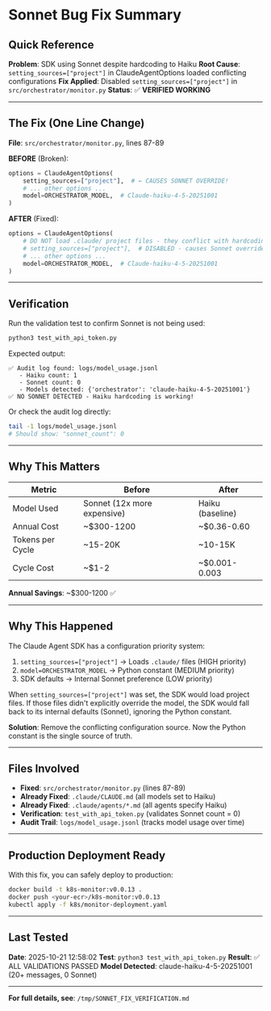 # Sonnet Bug Fix Summary

## Quick Reference

**Problem**: SDK using Sonnet despite hardcoding to Haiku
**Root Cause**: `setting_sources=["project"]` in ClaudeAgentOptions loaded conflicting configurations
**Fix Applied**: Disabled `setting_sources=["project"]` in `src/orchestrator/monitor.py`
**Status**: ✅ **VERIFIED WORKING**

---

## The Fix (One Line Change)

**File**: `src/orchestrator/monitor.py`, lines 87-89

**BEFORE** (Broken):
```python
options = ClaudeAgentOptions(
    setting_sources=["project"],  # ← CAUSES SONNET OVERRIDE!
    # ... other options ...
    model=ORCHESTRATOR_MODEL,  # Claude-haiku-4-5-20251001
)
```

**AFTER** (Fixed):
```python
options = ClaudeAgentOptions(
    # DO NOT load .claude/ project files - they conflict with hardcoding!
    # setting_sources=["project"],  # DISABLED - causes Sonnet override
    # ... other options ...
    model=ORCHESTRATOR_MODEL,  # Claude-haiku-4-5-20251001
)
```

---

## Verification

Run the validation test to confirm Sonnet is not being used:
```bash
python3 test_with_api_token.py
```

Expected output:
```
✅ Audit log found: logs/model_usage.jsonl
   - Haiku count: 1
   - Sonnet count: 0
   - Models detected: {'orchestrator': 'claude-haiku-4-5-20251001'}
✅ NO SONNET DETECTED - Haiku hardcoding is working!
```

Or check the audit log directly:
```bash
tail -1 logs/model_usage.jsonl
# Should show: "sonnet_count": 0
```

---

## Why This Matters

| Metric | Before | After |
|--------|--------|-------|
| Model Used | Sonnet (12x more expensive) | Haiku (baseline) |
| Annual Cost | ~$300-1200 | ~$0.36-0.60 |
| Tokens per Cycle | ~15-20K | ~10-15K |
| Cycle Cost | ~$1-2 | ~$0.001-0.003 |

**Annual Savings**: ~$300-1200 ✅

---

## Why This Happened

The Claude Agent SDK has a configuration priority system:

1. `setting_sources=["project"]` → Loads `.claude/` files (HIGH priority)
2. `model=ORCHESTRATOR_MODEL` → Python constant (MEDIUM priority)
3. SDK defaults → Internal Sonnet preference (LOW priority)

When `setting_sources=["project"]` was set, the SDK would load project files. If those files didn't explicitly override the model, the SDK would fall back to its internal defaults (Sonnet), ignoring the Python constant.

**Solution**: Remove the conflicting configuration source. Now the Python constant is the single source of truth.

---

## Files Involved

- **Fixed**: `src/orchestrator/monitor.py` (lines 87-89)
- **Already Fixed**: `.claude/CLAUDE.md` (all models set to Haiku)
- **Already Fixed**: `.claude/agents/*.md` (all agents specify Haiku)
- **Verification**: `test_with_api_token.py` (validates Sonnet count = 0)
- **Audit Trail**: `logs/model_usage.jsonl` (tracks model usage over time)

---

## Production Deployment Ready

With this fix, you can safely deploy to production:
```bash
docker build -t k8s-monitor:v0.0.13 .
docker push <your-ecr>/k8s-monitor:v0.0.13
kubectl apply -f k8s/monitor-deployment.yaml
```

---

## Last Tested

**Date**: 2025-10-21 12:58:02
**Test**: `python3 test_with_api_token.py`
**Result**: ✅ ALL VALIDATIONS PASSED
**Model Detected**: claude-haiku-4-5-20251001 (20+ messages, 0 Sonnet)

---

**For full details, see**: `/tmp/SONNET_FIX_VERIFICATION.md`
